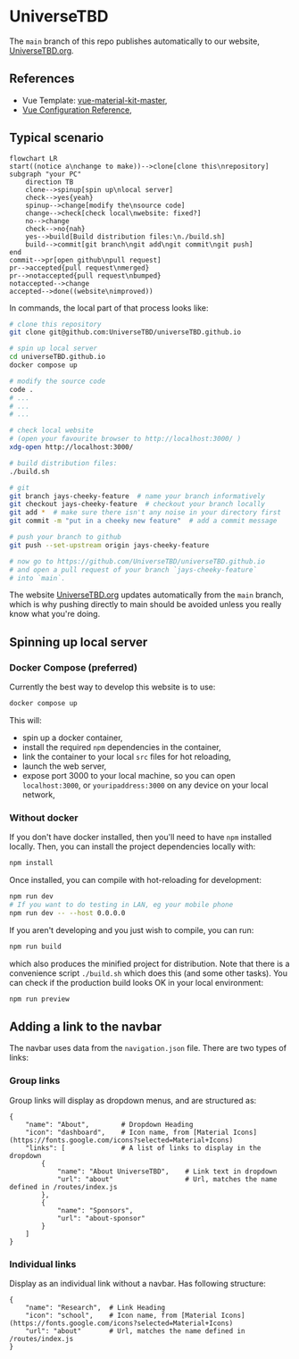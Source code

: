 # UniverseTBD
The `main` branch of this repo publishes automatically to our website, [UniverseTBD.org](https://universetbd.org).

## References
- Vue Template: [vue-material-kit-master](https://www.creative-tim.com/product/vue-material-kit),
- [Vue Configuration Reference](https://cli.vuejs.org/config/),

## Typical scenario
```mermaid
flowchart LR
start((notice a\nchange to make))-->clone[clone this\nrepository]
subgraph "your PC"
    direction TB
    clone-->spinup[spin up\nlocal server]
    check-->yes{yeah}
    spinup-->change[modify the\nsource code]
    change-->check[check local\nwebsite: fixed?]
    no-->change
    check-->no{nah}
    yes-->build[Build distribution files:\n./build.sh]
    build-->commit[git branch\ngit add\ngit commit\ngit push]
end
commit-->pr[open github\npull request]
pr-->accepted{pull request\nmerged}
pr-->notaccepted{pull request\nbumped}
notaccepted-->change
accepted-->done((website\nimproved))
```
In commands, the local part of that process looks like:
```bash
# clone this repository
git clone git@github.com:UniverseTBD/universeTBD.github.io

# spin up local server
cd universeTBD.github.io
docker compose up

# modify the source code
code .
# ...
# ...
# ...

# check local website
# (open your favourite browser to http://localhost:3000/ )
xdg-open http://localhost:3000/

# build distribution files:
./build.sh

# git
git branch jays-cheeky-feature  # name your branch informatively
git checkout jays-cheeky-feature  # checkout your branch locally
git add *  # make sure there isn't any noise in your directory first
git commit -m "put in a cheeky new feature"  # add a commit message

# push your branch to github
git push --set-upstream origin jays-cheeky-feature 

# now go to https://github.com/UniverseTBD/universeTBD.github.io
# and open a pull request of your branch `jays-cheeky-feature` 
# into `main`.
```

The website [UniverseTBD.org](https://universetbd.org) updates automatically from the `main` branch, which is why pushing directly to main should be avoided unless you really know what you're doing.
## Spinning up local server
### Docker Compose (preferred)
Currently the best way to develop this website is to use:
```bash
docker compose up
```
This will:
 - spin up a docker container,
 - install the required `npm` dependencies in the container,
 - link the container to your local `src` files for hot reloading,
 - launch the web server,
 - expose port 3000 to your local machine, so you can open `localhost:3000`, or `youripaddress:3000` on any device on your local network,

### Without docker

If you don't have docker installed, then you'll need to have `npm` installed locally. Then, you can install the project dependencies locally with:

```bash
npm install
```

Once installed, you can compile with hot-reloading for development:
```bash
npm run dev
# If you want to do testing in LAN, eg your mobile phone
npm run dev -- --host 0.0.0.0
```

If you aren't developing and you just wish to compile, you can run:
```bash
npm run build
```
which also produces the minified project for distribution. Note that there is a convenience script `./build.sh` which does this (and some other tasks). You can check if the production build looks OK in your local environment:
```bash
npm run preview
```

## Adding a link to the navbar
The navbar uses data from the `navigation.json` file. There are two types of links:
### Group links
Group links will display as dropdown menus, and are structured as:
```
{
    "name": "About",        # Dropdown Heading
    "icon": "dashboard",    # Icon name, from [Material Icons](https://fonts.google.com/icons?selected=Material+Icons)
    "links": [              # A list of links to display in the dropdown
        {
            "name": "About UniverseTBD",    # Link text in dropdown
            "url": "about"                  # Url, matches the name defined in /routes/index.js
        },
        {
            "name": "Sponsors",
            "url": "about-sponsor"
        }
    ]
}
```

### Individual links
Display as an individual link without a navbar. Has following structure:
```
{
    "name": "Research",  # Link Heading
    "icon": "school",    # Icon name, from [Material Icons](https://fonts.google.com/icons?selected=Material+Icons)
    "url": "about"       # Url, matches the name defined in /routes/index.js
}
```